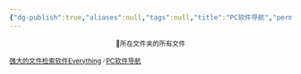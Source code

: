 ```yaml
---
{"dg-publish":true,"aliases":null,"tags":null,"title":"PC软件导航","permalink":"/cangku1/0801-xuexibiji/软件/PC/PC软件导航/","dgPassFrontmatter":true,"noteIcon":""}
---
```


<p><span data-tag-name="center" class="el-center"><center><sub>📁所在文件夹的所有文件</sub><center></center></center></span></p><span><span data-tag-name="p" class="el-p"><p><sub><a data-tooltip-position="top" aria-label="cangku1/0801-xuexibiji/软件/PC/强大的文件检索软件Everything.md" data-href="cangku1/0801-xuexibiji/软件/PC/强大的文件检索软件Everything.md" href="cangku1/0801-xuexibiji/软件/PC/强大的文件检索软件Everything.md" class="internal-link" target="_blank" rel="noopener">强大的文件检索软件Everything</a> <sup><sub>  / </sub></sup><a data-tooltip-position="top" aria-label="cangku1/0801-xuexibiji/软件/PC/PC软件导航.md" data-href="cangku1/0801-xuexibiji/软件/PC/PC软件导航.md" href="cangku1/0801-xuexibiji/软件/PC/PC软件导航.md" class="internal-link" target="_blank" rel="noopener">PC软件导航</a></sub></p></span></span><span><span data-tag-name="p" class="el-p"><p><br><br></p></span></span>
